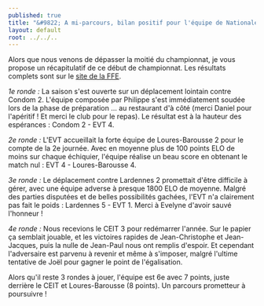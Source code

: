 ```yaml
---
published: true
title: "&#9822; A mi-parcours, bilan positif pour l'équipe de Nationale 4"
layout: default
root: ../../..
---
```


Alors que nous venons de dépasser la moitié du championnat, je vous propose un récapitulatif de ce début de championnat. Les résultats complets sont sur le [site de la FFE](http://www.echecs.asso.fr/Equipes.aspx?Groupe=84 "Nationale 4/Midi-Pyrénées/Groupe 1").

_1e ronde :_ La saison s'est ouverte sur un déplacement lointain contre Condom 2. L'équipe composée par Philippe s'est immédiatement soudée lors de la phase de préparation ... au restaurant d'à côté (merci Daniel pour l'apéritif ! Et merci le club pour le repas). Le résultat est à la hauteur des espérances : Condom 2 - EVT 4.

_2e ronde :_ L'EVT accueillait la forte équipe de Loures-Barousse 2 pour le compte de la 2e journée. Avec en moyenne plus de 100 points ELO de moins sur chaque échiquier, l'équipe réalise un beau score en obtenant le match nul : EVT 4 - Loures-Barousse 4.

_3e ronde :_ Le déplacement contre Lardennes 2 promettait d'être difficile à gérer, avec une équipe adverse à presque 1800 ELO de moyenne. Malgré des parties disputées et de belles possibilités gachées, l'EVT n'a clairement pas fait le poids : Lardennes 5 - EVT 1.  Merci à Evelyne d'avoir sauvé l'honneur !

_4e ronde :_ Nous recevions le CEIT 3 pour redémarrer l'année. Sur le papier ça semblait jouable, et les victoires rapides de Jean-Christophe et Jean-Jacques, puis la nulle de Jean-Paul nous ont remplis d'espoir. Et cependant l'adversaire est parvenu à revenir et même à s'imposer, malgré l'ultime tentative de Joël pour gagner le point de l'égalisation.

Alors qu'il reste 3 rondes à jouer, l'équipe est 6e avec 7 points, juste derrière le CEIT et Loures-Barousse (8 points). Un parcours prometteur à poursuivre !